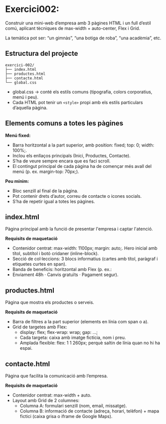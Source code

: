 # Exercici002: 

Construir una mini-web d’empresa amb 3 pàgines HTML i un full d’estil comú, aplicant tècniques de max-width + auto-center, Flex i Grid.

La temàtica pot ser: “un gimnàs”, “una botiga de roba”, “una acadèmia”, etc.

## Estructura del projecte
```text
exercici-002/
├── index.html
├── productes.html
├── contacte.html
└── global.css
```

- global.css → conté els estils comuns (tipografia, colors corporatius, menú i peu).
- Cada HTML pot tenir un `<style>` propi amb els estils particulars d’aquella pàgina.

## Elements comuns a totes les pàgines

**Menú fixed:**

- Barra horitzontal a la part superior, amb position: fixed; top: 0; width: 100%;.
- Inclou els enllaços principals (Inici, Productes, Contacte).
- S’ha de veure sempre encara que es faci scroll.
- El contingut principal de cada pàgina ha de començar més avall del menú (p. ex. margin-top: 70px;).

**Peu mínim:**

- Bloc senzill al final de la pàgina.
- Pot contenir drets d’autor, correu de contacte o icones socials.
- S’ha de repetir igual a totes les pàgines.

## index.html

Pàgina principal amb la funció de presentar l'empresa i captar l'atenció.

**Requisits de maquetació**

- Contenidor centrat: max-width: 1100px; margin: auto;.
Hero inicial amb títol, subtítol i botó cridaner (inline-block).
- Secció de col·leccions: 3 blocs informatius (cartes amb títol, paràgraf i etiquetes curtes en span).
- Banda de beneficis: horitzontal amb Flex (p. ex.: 
- Enviament 48h · Canvis gratuïts · Pagament segur).

## productes.html

Pàgina que mostra els productes o serveis.

**Requisits de maquetació**

- Barra de filtres a la part superior (elements en línia com span o a).
- Grid de targetes amb Flex:
    * display: flex; flex-wrap: wrap; gap: …;
    * Cada targeta: caixa amb imatge fictícia, nom i preu.
    * Amplada flexible: flex: 1 1 260px; perquè saltin de línia quan no hi ha espai.

## contacte.html

Pàgina que facilita la comunicació amb l’empresa.

**Requisits de maquetació**

- Contenidor centrat: max-width + auto.
- Layout amb Grid de 2 columnes:
    * Columna A: formulari senzill (nom, email, missatge).
    * Columna B: informació de contacte (adreça, horari, telèfon) + mapa fictici (caixa grisa o iframe de Google Maps).

